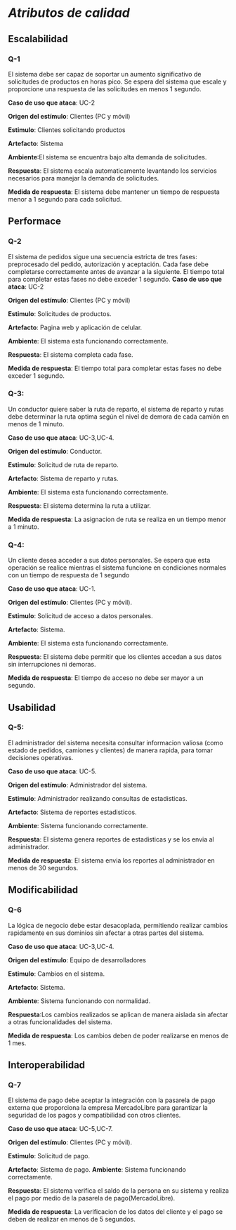 # ***Atributos de calidad***
## Escalabilidad

### Q-1

El sistema debe ser capaz de soportar un aumento significativo de solicitudes de productos en horas pico. Se espera del sistema que escale y proporcione una respuesta de las solicitudes en menos 1 segundo.

**Caso de uso que ataca**: UC-2

**Origen del estímulo**: Clientes (PC y móvil)

**Estimulo**: Clientes solicitando productos

**Artefacto**: Sistema

**Ambiente**:El sistema se encuentra bajo alta demanda de solicitudes.

**Respuesta**: El sistema escala automaticamente levantando los servicios necesarios para manejar la demanda de solicitudes.

**Medida de respuesta**: El sistema debe mantener un tiempo de respuesta menor a 1 segundo para cada solicitud.

## Performace

### Q-2

El sistema de pedidos sigue una secuencia estricta de tres fases: preprocesado del pedido, autorización y aceptación. Cada fase debe completarse correctamente antes de avanzar a la siguiente. El tiempo total para completar estas fases no debe exceder 1 segundo.
**Caso de uso que ataca**: UC-2

**Origen del estímulo**: Clientes (PC y móvil)

**Estimulo**: Solicitudes de productos.

**Artefacto**: Pagina web y aplicación de celular.

**Ambiente**: El sistema esta funcionando correctamente.

**Respuesta**: El sistema completa cada fase.

**Medida de respuesta**: El tiempo total para completar estas fases no debe exceder 1 segundo.

### Q-3:

Un conductor quiere saber la ruta de reparto, el sistema de reparto y rutas debe determinar la ruta optima según el nivel de demora de cada camión en menos de 1 minuto.

**Caso de uso que ataca**: UC-3,UC-4.

**Origen del estímulo**: Conductor.

**Estimulo**: Solicitud de ruta de reparto.

**Artefacto**: Sistema de reparto y rutas.

**Ambiente**: El sistema esta funcionando correctamente.

**Respuesta**: El sistema determina la ruta a utilizar.

**Medida de respuesta**: La asignacion de ruta se realiza en un tiempo menor a 1 minuto.

### Q-4:

Un cliente desea acceder a sus datos personales. Se espera que esta operación se realice mientras el sistema funcione en condiciones normales con un tiempo de respuesta de 1 segundo

**Caso de uso que ataca**: UC-1.

**Origen del estímulo**: Clientes (PC y móvil).

**Estimulo**: Solicitud de acceso a datos personales.

**Artefacto**: Sistema.

**Ambiente**: El sistema esta funcionando correctamente.

**Respuesta**: El sistema debe permitir que los clientes accedan a sus datos sin interrupciones ni demoras.

**Medida de respuesta**: El tiempo de acceso no debe ser mayor a un segundo.

## Usabilidad

### Q-5:

El administrador del sistema necesita consultar informacion valiosa (como estado de pedidos, camiones y clientes) de manera rapida, para tomar decisiones operativas.

**Caso de uso que ataca**: UC-5.

**Origen del estímulo**: Administrador del sistema.

**Estimulo**: Administrador realizando consultas de estadisticas.

**Artefacto**: Sistema de reportes estadisticos.

**Ambiente**: Sistema funcionando correctamente.

**Respuesta**: El sistema genera reportes de estadisticas y se los envia al administrador.

**Medida de respuesta**: El sistema envia los reportes al administrador en menos de 30 segundos.

## Modificabilidad

### Q-6

La lógica de negocio debe estar desacoplada, permitiendo realizar cambios rapidamente en sus dominios sin afectar a otras partes del sistema.

**Caso de uso que ataca**: UC-3,UC-4.

**Origen del estímulo**: Equipo de desarrolladores

**Estimulo**: Cambios en el sistema.

**Artefacto**: Sistema.

**Ambiente**: Sistema funcionando con normalidad.

**Respuesta**:Los cambios realizados se aplican de manera aislada sin afectar a otras funcionalidades del sistema.

**Medida de respuesta**: Los cambios deben de poder realizarse en menos de 1 mes.

## Interoperabilidad

### Q-7

El sistema de pago debe aceptar la integración con la pasarela de pago externa que proporciona la empresa MercadoLibre para garantizar la seguridad de los pagos y compatibilidad con otros clientes.

**Caso de uso que ataca**: UC-5,UC-7.

**Origen del estímulo**: Clientes (PC y móvil).

**Estimulo**: Solicitud de pago.

**Artefacto**: Sistema de pago.
**Ambiente**: Sistema funcionando correctamente.

**Respuesta**: El sistema verifica el saldo de la persona en su sistema y realiza el pago por medio de la pasarela de pago(MercadoLibre).

**Medida de respuesta**: La verificacion de los datos del cliente y el pago se deben de realizar en menos de 5 segundos.